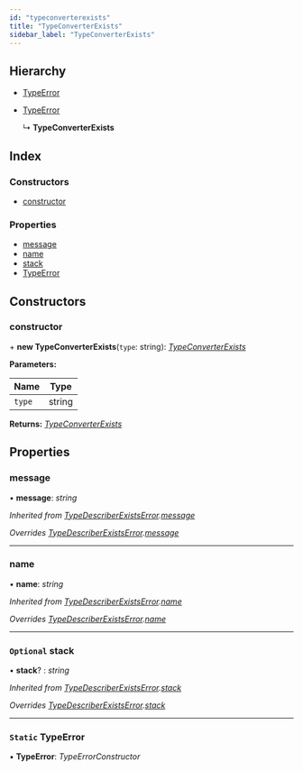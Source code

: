 ```yaml
---
id: "typeconverterexists"
title: "TypeConverterExists"
sidebar_label: "TypeConverterExists"
---
```


## Hierarchy

* [TypeError](typeconverterexists.md#static-typeerror)

* [TypeError](typeconverterexists.md#static-typeerror)

  ↳ **TypeConverterExists**

## Index

### Constructors

* [constructor](typeconverterexists.md#constructor)

### Properties

* [message](typeconverterexists.md#message)
* [name](typeconverterexists.md#name)
* [stack](typeconverterexists.md#optional-stack)
* [TypeError](typeconverterexists.md#static-typeerror)

## Constructors

###  constructor

\+ **new TypeConverterExists**(`type`: string): *[TypeConverterExists](typeconverterexists.md)*

**Parameters:**

Name | Type |
------ | ------ |
`type` | string |

**Returns:** *[TypeConverterExists](typeconverterexists.md)*

## Properties

###  message

• **message**: *string*

*Inherited from [TypeDescriberExistsError](typedescriberexistserror.md).[message](typedescriberexistserror.md#message)*

*Overrides [TypeDescriberExistsError](typedescriberexistserror.md).[message](typedescriberexistserror.md#message)*

___

###  name

• **name**: *string*

*Inherited from [TypeDescriberExistsError](typedescriberexistserror.md).[name](typedescriberexistserror.md#name)*

*Overrides [TypeDescriberExistsError](typedescriberexistserror.md).[name](typedescriberexistserror.md#name)*

___

### `Optional` stack

• **stack**? : *string*

*Inherited from [TypeDescriberExistsError](typedescriberexistserror.md).[stack](typedescriberexistserror.md#optional-stack)*

*Overrides [TypeDescriberExistsError](typedescriberexistserror.md).[stack](typedescriberexistserror.md#optional-stack)*

___

### `Static` TypeError

▪ **TypeError**: *TypeErrorConstructor*
